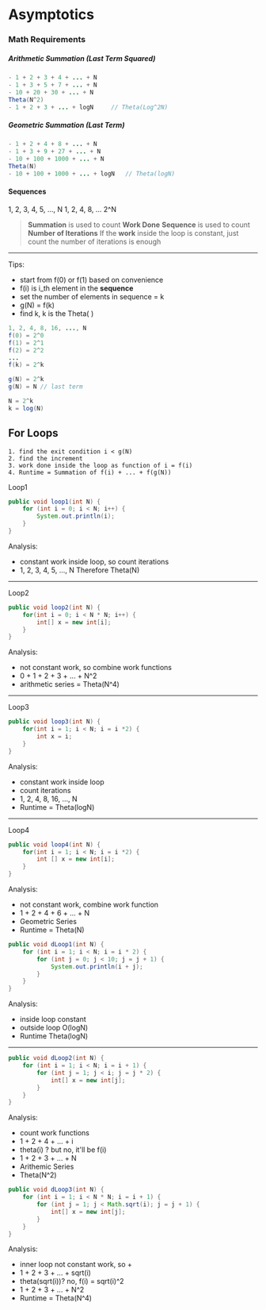 # Asymptotics 


### Math Requirements

##### Arithmetic Summation (Last Term Squared)
```java
- 1 + 2 + 3 + 4 + ... + N
- 1 + 3 + 5 + 7 + ... + N
- 10 + 20 + 30 + ... + N 
Theta(N^2)
- 1 + 2 + 3 + ... + logN     // Theta(Log^2N)
```

##### Geometric Summation (Last Term)
```java
- 1 + 2 + 4 + 8 + ... + N
- 1 + 3 + 9 + 27 + ... + N
- 10 + 100 + 1000 + ... + N
Theta(N)
- 10 + 100 + 1000 + ... + logN   // Theta(logN)
```

#### Sequences

1, 2, 3, 4, 5, ..., N
1, 2, 4, 8, ... 2^N

> **Summation** is used to count **Work Done**
> **Sequence** is used to count **Number of Iterations**
> If the **work** inside the loop is constant, just count the number of iterations is enough

<hr>

Tips:
- start from f(0) or f(1) based on convenience
- f(i) is i_th element in the **sequence**
- set the number of elements in sequence = k
- g(N) = f(k)
- find k, k is the Theta(  )


```java
1, 2, 4, 8, 16, ..., N
f(0) = 2^0
f(1) = 2^1
f(2) = 2^2
...
f(k) = 2^k

g(N) = 2^k
g(N) = N // last term

N = 2^k
k = log(N)
```



## For Loops
>   
    1. find the exit condition i < g(N)
    2. find the increment
    3. work done inside the loop as function of i = f(i)
    4. Runtime = Summation of f(i) + ... + f(g(N))

Loop1 
```java
public void loop1(int N) {
    for (int i = 0; i < N; i++) {
        System.out.println(i);
    }
}
```

Analysis:
- constant work inside loop, so count iterations
- 1, 2, 3, 4, 5, ..., N
Therefore Theta(N)
<hr>

Loop2
```java
public void loop2(int N) {
    for(int i = 0; i < N * N; i++) {
        int[] x = new int[i];
    }
}
```
Analysis:
- not constant work, so combine work functions
- 0 + 1 + 2 + 3 + ... + N^2
- arithmetic series = Theta(N^4)

<hr>

Loop3
```java
public void loop3(int N) {
    for(int i = 1; i < N; i = i *2) {
        int x = i;
    }
}
```
Analysis:
- constant work inside loop
- count iterations
- 1, 2, 4, 8, 16, ..., N
- Runtime = Theta(logN)

<hr>

Loop4
```java
public void loop4(int N) {
    for(int i = 1; i < N; i = i *2) {
        int [] x = new int[i];
    }
}
```
Analysis:
- not constant work, combine work function
- 1 + 2 + 4 + 6 + ... + N
- Geometric Series
- Runtime = Theta(N)


```java
public void dLoop1(int N) {
	for (int i = 1; i < N; i = i * 2) {
		for (int j = 0; j < 10; j = j + 1) {
			System.out.println(i + j);
		}
	}
}
```
Analysis:
- inside loop constant
- outside loop O(logN)
- Runtime Theta(logN)

<hr>

```java
public void dLoop2(int N) {
	for (int i = 1; i < N; i = i + 1) {
		for (int j = 1; j < i; j = j * 2) {
			int[] x = new int[j];
		}
	}
}
```
Analysis:
- count work functions
- 1 + 2 + 4 + ... + i
- theta(i) ? but no, it'll be f(i)
- 1 + 2 + 3 + ... + N
- Arithemic Series
- Theta(N^2)

```java
public void dLoop3(int N) {
	for (int i = 1; i < N * N; i = i + 1) {
		for (int j = 1; j < Math.sqrt(i); j = j + 1) {
			int[] x = new int[j];
		}
	}
}
```
Analysis:
- inner loop not constant work, so +
- 1 + 2 + 3 + ... + sqrt(i)
- theta(sqrt(i))? no, f(i) = sqrt(i)^2
- 1 + 2 + 3 + ... + N^2
- Runtime = Theta(N^4)